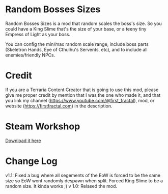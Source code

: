 # Random Bosses Sizes
Random Bosses Sizes is a mod that random scales the boss's size.
So you could have a King Slime that's the size of your base, or a teeny tiny Empress of Light as your boss.

You can config the min/max random scale range, include boss parts (Skeletron Hands, Eye of Cthulhu's Servents, etc), and to include all enemies/friendly NPCs.

# Credit
If you are a Terraria Content Creator that is going to use this mod, please give me proper credit by mention that I was the one who made it, and that you link my channel (https://www.youtube.com/@first_fractal), mod, or website (https://firstfractal.com) in the description.

# Steam Workshop
[Download it here](https://www.youtube.com/watch?v=dQw4w9WgXcQ)

# Change Log
v1.1: 
Fixed a bug where all segements of the EoW is forced to be the same size so EoW wont randomly despawn when split. Forced King Slime to be a random size. It kinda works ;)
v 1.0:
Relased the mod.